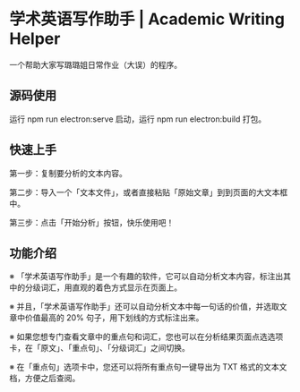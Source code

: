 # 学术英语写作助手 | Academic Writing Helper
一个帮助大家写璐璐姐日常作业（大误）的程序。

## 源码使用

运行 npm run electron:serve 启动，运行 npm run electron:build 打包。

## 快速上手

第一步：复制要分析的文本内容。

第二步：导入一个「文本文件」，或者直接粘贴「原始文章」到到页面的大文本框中。

第三步：点击「开始分析」按钮，快乐使用吧！

## 功能介绍

※ 「学术英语写作助手」是一个有趣的软件，它可以自动分析文本内容，标注出其中的分级词汇，用直观的着色方式显示在页面上。

※ 并且，「学术英语写作助手」还可以自动分析文本中每一句话的价值，并选取文章中价值最高的 20% 句子，用下划线的方式标注出来。

※ 如果您想专门查看文章中的重点句和词汇，您也可以在分析结果页面点选选项卡，在「原文」、「重点句」、「分级词汇」之间切换。

※ 在「重点句」选项卡中，您还可以将所有重点句一键导出为 TXT 格式的文本文档，方便之后查阅。

